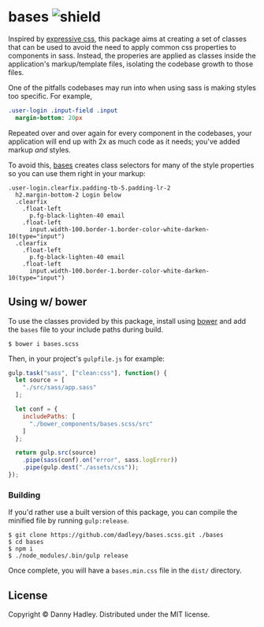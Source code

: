 # bases ![shield](https://img.shields.io/bower/v/bases.scss.svg?maxAge=10)

Inspired by [expressive css](http://johnpolacek.github.io/expressive-css), this package aims at creating a set of classes that can be used to avoid the need to apply common css properties to components in sass. Instead, the properies are applied as classes inside the application's markup/template files, isolating the codebase growth to those files.

One of the pitfalls codebases may run into when using sass is making styles too specific. For example,

```sass
.user-login .input-field .input
  margin-bottom: 20px
```

Repeated over and over again for every component in the codebases, your application will end up with 2x as much code as it needs; you've added markup _and_ styles.

To avoid this, [bases](https://github.com/dadleyy/bases.scss) creates class selectors for many of the style properties so you can use them right in your markup:

```jade
.user-login.clearfix.padding-tb-5.padding-lr-2
  h2.margin-bottom-2 Login below
  .clearfix
    .float-left
      p.fg-black-lighten-40 email
    .float-left
      input.width-100.border-1.border-color-white-darken-10(type="input")
  .clearfix
    .float-left
      p.fg-black-lighten-40 email
    .float-left
      input.width-100.border-1.border-color-white-darken-10(type="input")
```

## Using w/ bower

To use the classes provided by this package, install using [bower](https://bower.io) and add the `bases` file to your include paths during build.

```
$ bower i bases.scss
```

Then, in your project's `gulpfile.js` for example:

```js
gulp.task("sass", ["clean:css"], function() {
  let source = [
    "./src/sass/app.sass"
  ];

  let conf = {
    includePaths: [
      "./bower_components/bases.scss/src"
    ]
  };

  return gulp.src(source)
    .pipe(sass(conf).on("error", sass.logError))
    .pipe(gulp.dest("./assets/css"));
});
```

### Building

If you'd rather use a built version of this package, you can compile the minified file by running `gulp:release`.

```
$ git clone https://github.com/dadleyy/bases.scss.git ./bases
$ cd bases
$ npm i
$ ./node_modules/.bin/gulp release
```

Once complete, you will have a `bases.min.css` file in the `dist/` directory.

## License

Copyright © Danny Hadley. Distributed under the MIT license.
